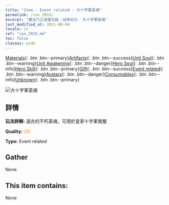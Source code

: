 ```yaml
---
title: "Item - Event related - 大十字軍英魂"
permalink: /con_2015/
excerpt: "魔法门之英雄无敌：战争纪元  大十字軍英魂"
last_modified_at: 2021-08-04
locale: cn
ref: "con_2015.md"
toc: false
classes: wide
---
```

 [Materials](/ItemsCN/){: .btn .btn--primary}[Artifacts](/ItemsCN/Artifacts/){: .btn .btn--success}[Unit Soul](/ItemsCN/UnitSoul/){: .btn .btn--warning}[Unit Awakening](/ItemsCN/UnitAwakening/){: .btn .btn--danger}[Hero Soul](/ItemsCN/HeroSoul/){: .btn .btn--info}[Hero Skill](/ItemsCN/HeroSkill/){: .btn .btn--primary}[Gift](/ItemsCN/Gift/){: .btn .btn--success}[Event related](/ItemsCN/Events/){: .btn .btn--warning}[Avatars](/ItemsCN/Avatars/){: .btn .btn--danger}[Consumables](/ItemsCN/Consumables/){: .btn .btn--info}[Unknown](/ItemsCN/Unknown/){: .btn .btn--primary}

 ![大十字軍英魂](/images/t/juexing_104.png)

## 詳情
 **玩法詳解:** 遠古的不朽英魂，可用於皇家十字軍覺醒

 **Quality:** <span style="color: #FF8C00">OK</span>

 **Type:** Event related

## Gather

  None

## This item contains:

  None

